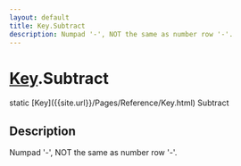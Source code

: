 ```yaml
---
layout: default
title: Key.Subtract
description: Numpad '-', NOT the same as number row '-'.
---
```

# [Key]({{site.url}}/Pages/Reference/Key.html).Subtract

<div class='signature' markdown='1'>
static [Key]({{site.url}}/Pages/Reference/Key.html) Subtract
</div>

## Description
Numpad '-', NOT the same as number row '-'.

